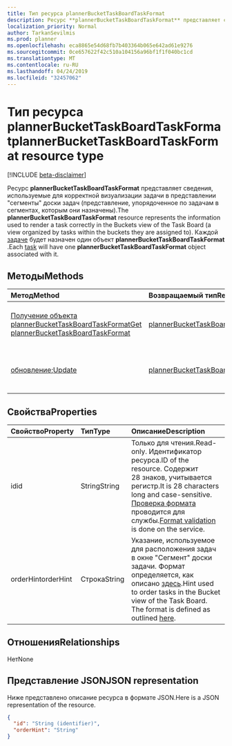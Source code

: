 ```yaml
---
title: Тип ресурса plannerBucketTaskBoardTaskFormat
description: Ресурс **plannerBucketTaskBoardTaskFormat** представляет сведения, используемые для корректной визуализации задачи в представлении "сегменты" доски задач (представление, упорядоченное по задачам в сегментах, которым они назначены). Каждой задаче будет назначен один объект **plannerBucketTaskBoardTaskFormat** .
localization_priority: Normal
author: TarkanSevilmis
ms.prod: planner
ms.openlocfilehash: eca8865e54d68fb7b403364b065e642ad61e9276
ms.sourcegitcommit: 0ce657622f42c510a104156a96bf1f1f040bc1cd
ms.translationtype: MT
ms.contentlocale: ru-RU
ms.lasthandoff: 04/24/2019
ms.locfileid: "32457062"
---
```

# <a name="plannerbuckettaskboardtaskformat-resource-type"></a><span data-ttu-id="a3d5b-104">Тип ресурса plannerBucketTaskBoardTaskFormat</span><span class="sxs-lookup"><span data-stu-id="a3d5b-104">plannerBucketTaskBoardTaskFormat resource type</span></span>

[!INCLUDE [beta-disclaimer](../../includes/beta-disclaimer.md)]

<span data-ttu-id="a3d5b-105">Ресурс **plannerBucketTaskBoardTaskFormat** представляет сведения, используемые для корректной визуализации задачи в представлении "сегменты" доски задач (представление, упорядоченное по задачам в сегментах, которым они назначены).</span><span class="sxs-lookup"><span data-stu-id="a3d5b-105">The **plannerBucketTaskBoardTaskFormat** resource represents the information used to render a task correctly in the Buckets view of the Task Board (a view organized by tasks within the buckets they are assigned to).</span></span> <span data-ttu-id="a3d5b-106">Каждой [задаче](plannertask.md) будет назначен один объект **plannerBucketTaskBoardTaskFormat** .</span><span class="sxs-lookup"><span data-stu-id="a3d5b-106">Each [task](plannertask.md) will have one **plannerBucketTaskBoardTaskFormat** object associated with it.</span></span>


## <a name="methods"></a><span data-ttu-id="a3d5b-107">Методы</span><span class="sxs-lookup"><span data-stu-id="a3d5b-107">Methods</span></span>

| <span data-ttu-id="a3d5b-108">Метод</span><span class="sxs-lookup"><span data-stu-id="a3d5b-108">Method</span></span>           | <span data-ttu-id="a3d5b-109">Возвращаемый тип</span><span class="sxs-lookup"><span data-stu-id="a3d5b-109">Return Type</span></span>    |<span data-ttu-id="a3d5b-110">Описание</span><span class="sxs-lookup"><span data-stu-id="a3d5b-110">Description</span></span>|
|:---------------|:--------|:----------|
|[<span data-ttu-id="a3d5b-111">Получение объекта plannerBucketTaskBoardTaskFormat</span><span class="sxs-lookup"><span data-stu-id="a3d5b-111">Get plannerBucketTaskBoardTaskFormat</span></span>](../api/plannerbuckettaskboardtaskformat-get.md) | <span data-ttu-id="a3d5b-112">[plannerBucketTaskBoardTaskFormat](plannerbuckettaskboardtaskformat.md);</span><span class="sxs-lookup"><span data-stu-id="a3d5b-112">[plannerBucketTaskBoardTaskFormat](plannerbuckettaskboardtaskformat.md)</span></span> |<span data-ttu-id="a3d5b-113">Чтение свойств и связей объекта **plannerBucketTaskBoardTaskFormat** .</span><span class="sxs-lookup"><span data-stu-id="a3d5b-113">Read properties and relationships of **plannerBucketTaskBoardTaskFormat** object.</span></span>|
|<span data-ttu-id="a3d5b-114">[обновление](../api/plannerbuckettaskboardtaskformat-update.md);</span><span class="sxs-lookup"><span data-stu-id="a3d5b-114">[Update](../api/plannerbuckettaskboardtaskformat-update.md)</span></span> | <span data-ttu-id="a3d5b-115">[plannerBucketTaskBoardTaskFormat](plannerbuckettaskboardtaskformat.md);</span><span class="sxs-lookup"><span data-stu-id="a3d5b-115">[plannerBucketTaskBoardTaskFormat](plannerbuckettaskboardtaskformat.md)</span></span>  |<span data-ttu-id="a3d5b-116">Обновление объекта **plannerBucketTaskBoardTaskFormat** .</span><span class="sxs-lookup"><span data-stu-id="a3d5b-116">Update **plannerBucketTaskBoardTaskFormat** object.</span></span> |

## <a name="properties"></a><span data-ttu-id="a3d5b-117">Свойства</span><span class="sxs-lookup"><span data-stu-id="a3d5b-117">Properties</span></span>
| <span data-ttu-id="a3d5b-118">Свойство</span><span class="sxs-lookup"><span data-stu-id="a3d5b-118">Property</span></span>     | <span data-ttu-id="a3d5b-119">Тип</span><span class="sxs-lookup"><span data-stu-id="a3d5b-119">Type</span></span>   |<span data-ttu-id="a3d5b-120">Описание</span><span class="sxs-lookup"><span data-stu-id="a3d5b-120">Description</span></span>|
|:---------------|:--------|:----------|
|<span data-ttu-id="a3d5b-121">id</span><span class="sxs-lookup"><span data-stu-id="a3d5b-121">id</span></span>|<span data-ttu-id="a3d5b-122">String</span><span class="sxs-lookup"><span data-stu-id="a3d5b-122">String</span></span>| <span data-ttu-id="a3d5b-123">Только для чтения.</span><span class="sxs-lookup"><span data-stu-id="a3d5b-123">Read-only.</span></span> <span data-ttu-id="a3d5b-124">Идентификатор ресурса.</span><span class="sxs-lookup"><span data-stu-id="a3d5b-124">ID of the resource.</span></span> <span data-ttu-id="a3d5b-125">Содержит 28 знаков, учитывается регистр.</span><span class="sxs-lookup"><span data-stu-id="a3d5b-125">It is 28 characters long and case-sensitive.</span></span> <span data-ttu-id="a3d5b-126">[Проверка формата](tasks-identifiers-disclaimer.md) проводится для службы.</span><span class="sxs-lookup"><span data-stu-id="a3d5b-126">[Format validation](tasks-identifiers-disclaimer.md) is done on the service.</span></span>|
|<span data-ttu-id="a3d5b-127">orderHint</span><span class="sxs-lookup"><span data-stu-id="a3d5b-127">orderHint</span></span>|<span data-ttu-id="a3d5b-128">Строка</span><span class="sxs-lookup"><span data-stu-id="a3d5b-128">String</span></span>|<span data-ttu-id="a3d5b-p104">Указание, используемое для расположения задач в окне "Сегмент" доски задачи. Формат определяется, как описано [здесь](planner-order-hint-format.md).</span><span class="sxs-lookup"><span data-stu-id="a3d5b-p104">Hint used to order tasks in the Bucket view of the Task Board. The format is defined as outlined [here](planner-order-hint-format.md).</span></span>|

## <a name="relationships"></a><span data-ttu-id="a3d5b-131">Отношения</span><span class="sxs-lookup"><span data-stu-id="a3d5b-131">Relationships</span></span>
<span data-ttu-id="a3d5b-132">Нет</span><span class="sxs-lookup"><span data-stu-id="a3d5b-132">None</span></span>


## <a name="json-representation"></a><span data-ttu-id="a3d5b-133">Представление JSON</span><span class="sxs-lookup"><span data-stu-id="a3d5b-133">JSON representation</span></span>
<span data-ttu-id="a3d5b-134">Ниже представлено описание ресурса в формате JSON.</span><span class="sxs-lookup"><span data-stu-id="a3d5b-134">Here is a JSON representation of the resource.</span></span>

<!-- {
  "blockType": "resource",
  "optionalProperties": [

  ],
  "@odata.type": "microsoft.graph.plannerBucketTaskBoardTaskFormat"
}-->

```json
{
  "id": "String (identifier)",
  "orderHint": "String"
}

```

<!-- uuid: 8fcb5dbc-d5aa-4681-8e31-b001d5168d79
2015-10-25 14:57:30 UTC -->
<!--
{
  "type": "#page.annotation",
  "description": "plannerBucketTaskBoardTaskFormat resource",
  "keywords": "",
  "section": "documentation",
  "tocPath": "",
  "suppressions": [
    "Error: /api-reference/beta/resources/plannerbuckettaskboardtaskformat.md:\r\n      Exception processing links.\r\n    System.ArgumentException: Link Definition was null. Link text: !INCLUDE [beta-disclaimer](../../includes/beta-disclaimer.md)\r\n      at ApiDoctor.Validation.DocFile.get_LinkDestinations()\r\n      at ApiDoctor.Validation.DocSet.ValidateLinks(Boolean includeWarnings, String[] relativePathForFiles, IssueLogger issues, Boolean requireFilenameCaseMatch, Boolean printOrphanedFiles)"
  ]
}
-->
